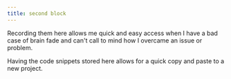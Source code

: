 ```yaml
---
title: second block
---
```

  Recording them here allows me quick and easy access when I have a bad case of brain fade and can't call to mind how I overcame an issue or problem.


  Having the code snippets stored here allows for a quick copy and paste to a new project.
